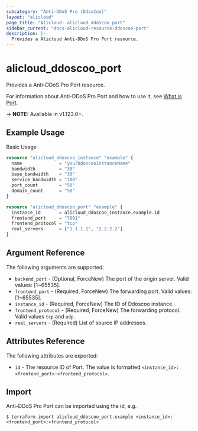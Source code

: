 ```yaml
---
subcategory: "Anti-DDoS Pro (DdosCoo)"
layout: "alicloud"
page_title: "Alicloud: alicloud_ddoscoo_port"
sidebar_current: "docs-alicloud-resource-ddoscoo-port"
description: |-
  Provides a Alicloud Anti-DDoS Pro Port resource.
---
```


# alicloud\_ddoscoo\_port

Provides a Anti-DDoS Pro Port resource.

For information about Anti-DDoS Pro Port and how to use it, see [What is Port](https://www.alibabacloud.com/help/en/doc-detail/157482.htm).

-> **NOTE:** Available in v1.123.0+.

## Example Usage

Basic Usage

```terraform
resource "alicloud_ddoscoo_instance" "example" {
  name              = "yourDdoscooInstanceName"
  bandwidth         = "30"
  base_bandwidth    = "30"
  service_bandwidth = "100"
  port_count        = "50"
  domain_count      = "50"
}

resource "alicloud_ddoscoo_port" "example" {
  instance_id       = alicloud_ddoscoo_instance.example.id
  frontend_port     = "7001"
  frontend_protocol = "tcp"
  real_servers      = ["1.1.1.1", "2.2.2.2"]
}

```

## Argument Reference

The following arguments are supported:

* `backend_port` - (Optional, ForceNew) The port of the origin server. Valid values: [1~65535].
* `frontend_port` - (Required, ForceNew) The forwarding port. Valid values: [1~65535].
* `instance_id` - (Required, ForceNew) The ID of Ddoscoo instance.
* `frontend_protocol` - (Required, ForceNew) The forwarding protocol. Valid values `tcp` and `udp`.
* `real_servers` - (Required) List of source IP addresses.

## Attributes Reference

The following attributes are exported:

* `id` - The resource ID of Port. The value is formatted `<instance_id>:<frontend_port>:<frontend_protocol>`.

## Import

Anti-DDoS Pro Port can be imported using the id, e.g.

```shell
$ terraform import alicloud_ddoscoo_port.example <instance_id>:<frontend_port>:<frontend_protocol>
```
